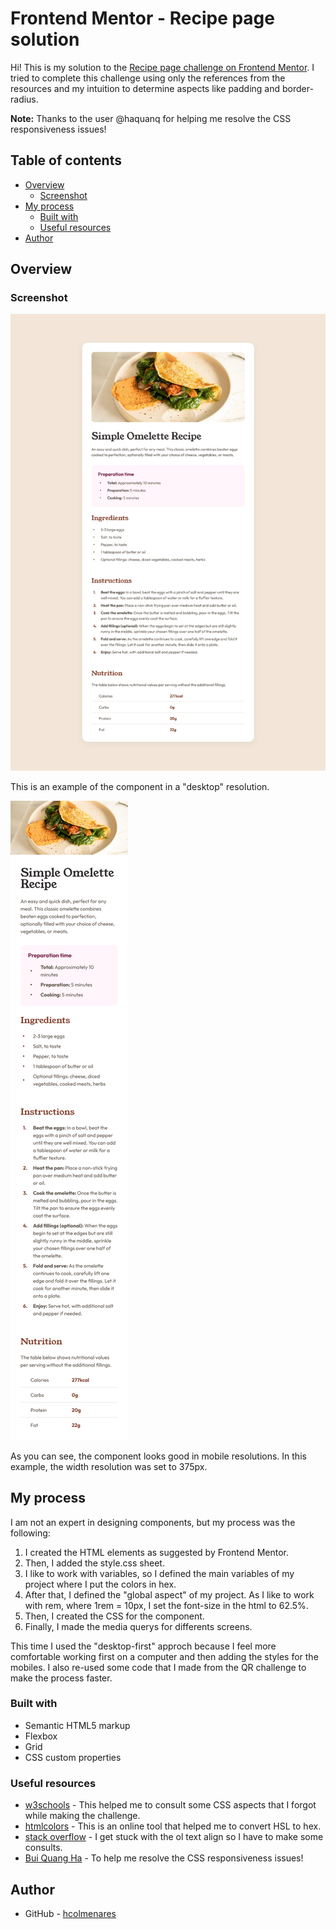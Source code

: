 # Frontend Mentor - Recipe page solution

Hi! This is my solution to the [Recipe page challenge on Frontend Mentor](https://www.frontendmentor.io/challenges/recipe-page-KiTsR8QQKm). I tried to complete this challenge using only the references from the resources and my intuition to determine aspects like padding and border-radius. 

**Note:** Thanks to the user @haquanq for helping me resolve the CSS responsiveness issues!

## Table of contents

- [Overview](#overview)
  - [Screenshot](#screenshot)
- [My process](#my-process)
  - [Built with](#built-with)
  - [Useful resources](#useful-resources)
- [Author](#author)

## Overview

### Screenshot

![](./assets/images/screenshot-full.png)

This is an example of the component in a "desktop" resolution.

![](./assets/images/screenshot-movile.png)

As you can see, the component looks good in mobile resolutions. In this example, the width resolution was set to 375px.

## My process

I am not an expert in designing components, but my process was the following:

1. I created the HTML elements as suggested by Frontend Mentor.
2. Then, I added the style.css sheet.
3. I like to work with variables, so I defined the main variables of my project where I put the colors in hex.
4. After that, I defined the "global aspect" of my project. As I like to work with rem, where 1rem = 10px, I set the font-size in the html to 62.5%.
5. Then, I created the CSS for the component.
6. Finally, I made the media querys for differents screens.

This time I used the "desktop-first" approch because I feel more comfortable working first on a computer and then adding the styles for the mobiles. I also re-used some code that I made from the QR challenge to make the process faster.

### Built with

- Semantic HTML5 markup
- Flexbox
- Grid
- CSS custom properties

### Useful resources

- [w3schools](https://www.w3schools.com/) - This helped me to consult some CSS aspects that I forgot while making the challenge.
- [htmlcolors](https://htmlcolors.com/hsl-to-hex) - This is an online tool that helped me to convert HSL to hex.
- [stack overflow](https://stackoverflow.com/) - I get stuck with the ol text align so I have to make some consults.
- [Bui Quang Ha](https://github.com/haquanq) - To help me resolve the CSS responsiveness issues!

## Author

- GitHub - [hcolmenares](https://github.com/hcolmenares)